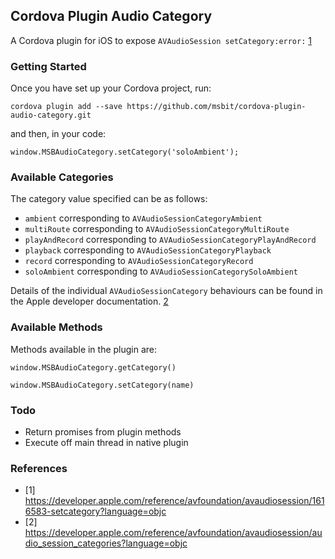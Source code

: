 ## Cordova Plugin Audio Category

A Cordova plugin for iOS to expose `AVAudioSession setCategory:error:` [1](https://developer.apple.com/reference/avfoundation/avaudiosession/1616583-setcategory?language=objc)

### Getting Started

Once you have set up your Cordova project, run:

```
cordova plugin add --save https://github.com/msbit/cordova-plugin-audio-category.git
```

and then, in your code:

```
window.MSBAudioCategory.setCategory('soloAmbient');
```

### Available Categories

The category value specified can be as follows:

* `ambient` corresponding to `AVAudioSessionCategoryAmbient`
* `multiRoute` corresponding to `AVAudioSessionCategoryMultiRoute`
* `playAndRecord` corresponding to `AVAudioSessionCategoryPlayAndRecord`
* `playback` corresponding to `AVAudioSessionCategoryPlayback`
* `record` corresponding to `AVAudioSessionCategoryRecord`
* `soloAmbient` corresponding to `AVAudioSessionCategorySoloAmbient`

Details of the individual `AVAudioSessionCategory` behaviours can be found in the Apple developer documentation. [2](https://developer.apple.com/reference/avfoundation/avaudiosession/audio_session_categories?language=objc)

### Available Methods

Methods available in the plugin are:

```
window.MSBAudioCategory.getCategory()
```

```
window.MSBAudioCategory.setCategory(name)
```

### Todo

* Return promises from plugin methods
* Execute off main thread in native plugin

### References

* [1] https://developer.apple.com/reference/avfoundation/avaudiosession/1616583-setcategory?language=objc
* [2] https://developer.apple.com/reference/avfoundation/avaudiosession/audio_session_categories?language=objc

